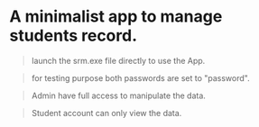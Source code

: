 # A minimalist  app  to manage students record. 
>launch the srm.exe file directly to use the App.

>for testing purpose both passwords are set to "password".

>Admin have full access to manipulate the data.

>Student account can only view the data.

